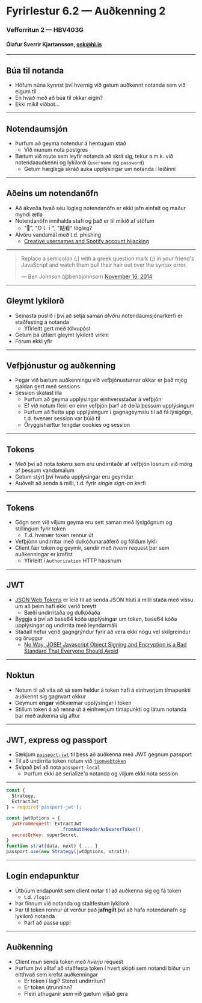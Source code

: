 # Fyrirlestur 6.2 — Auðkenning 2
### Vefforritun 2 — HBV403G
#### Ólafur Sverrir Kjartansson, [osk@hi.is](mailto:osk@hi.is)

---

## Búa til notanda

* Höfum núna kynnst því hvernig við getum auðkennt notanda sem við eigum til
* En hvað með að búa til okkar eigin?
* Ekki mikil viðbót...

***

## Notendaumsjón

* Þurfum að geyma notendur á hentugum stað
  - Við munum nota postgres
* Bætum við route sem leyfir notanda að skrá sig, tekur a.m.k. við notendaauðkenni og lykilorði (`username` og `password`)
  - Getum hæglega skráð auka upplýsingar um notanda í leiðinni

***

## Aðeins um notendanöfn

* Að ákveða hvað séu lögleg notendanöfn er ekki jafn einfalt og maður myndi ætla
* Notendanöfn innihalda stafi og það er til mikið af stöfum
  - "💩", "Оｌｉ", "點看" lögleg?
* Alvöru vandamál með t.d. phishing
  - [Creative usernames and Spotify account hijacking](https://labs.spotify.com/2013/06/18/creative-usernames/)

***

<blockquote class="twitter-tweet" data-lang="en"><p lang="en" dir="ltr">Replace a semicolon (;) with a greek question mark (;) in your friend&#39;s JavaScript and watch them pull their hair out over the syntax error.</p>&mdash; Ben Johnson (@benbjohnson) <a href="https://twitter.com/benbjohnson/status/533848879423578112?ref_src=twsrc%5Etfw">November 16, 2014</a></blockquote>

***

## Gleymt lykilorð

* Seinasta púslið í því að setja saman _alvöru_ notendaumsjónarkerfi er staðfesting á notanda
  - Yfirleitt gert með tölvupóst
* Getum þá útfært gleymt lykilorð virkni
* Förum ekki yfir

---

## Vefþjónustur og auðkenning

* Þegar við bætum auðkenningu við vefþjónusturnar okkar er það mjög sjaldan gert með sessions
* Session skalast illa
  - Þurfum að geyma upplýsingar einhversstaðar á vefþjón
  - Ef við notum fleiri en einn vefþjón þarf að deila þessum upplýsingum
  - Þurfum að fletta upp upplýsingum í gagnageymslu til að fá lýsigögn, t.d. hvenær session var búið til
  - Öryggishættur tengdar cookies og session

***

## Tokens

* Með því að nota _tokens_ sem eru undirritaðir af vefþjón losnum við mörg af þessum vandamálum
* Getum stýrt því hvaða upplýsingar eru geymdar
* Auðvelt að senda á milli, t.d. fyrir _single sign-on_ kerfi

***

## Tokens

* Gögn sem við viljum geyma eru sett saman með lýsigögnum og stillingum fyrir token
  - T.d. hvenær token rennur út
* Vefþjónn undirritar með dulkóðunaraðferð og földum lykli
* Client fær token og geymir, sendir með _hverri_ request þar sem auðkenningar er krafist
  - Yfirleitt í `Authorization` HTTP hausnum

---

## JWT

* [JSON Web Tokens](https://jwt.io/) er leið til að senda JSON hluti á milli staða með vissu um að þeim hafi ekki verið breytt
  - Bæði undirritaða og dulkóðaða
* Byggja á því að base64 kóða upplýsingar um token, base64 kóða upplýsingar og undirrita með leyndarmáli
* Staðall hefur verið gagngrýndur fyrir að vera ekki nógu vel skilgreindur og öruggur
  - [No Way, JOSE! Javascript Object Signing and Encryption is a Bad Standard That Everyone Should Avoid](https://paragonie.com/blog/2017/03/jwt-json-web-tokens-is-bad-standard-that-everyone-should-avoid)

***

## Noktun

* Notum til að vita að sá sem heldur á token hafi á einhverjum tímapunkti auðkennt sig gagnvart okkur
* Geymum **engar** viðkvæmar upplýsingar í token
* Stillum token á að renna út á einhverjum tímapunkti og látum notanda þar með aukenna sig aftur

---

## JWT, express og passport

* Sækjum [`passport-jwt`](https://github.com/themikenicholson/passport-jwt) til þess að auðkenna með JWT gegnum passport
* Til að undirrita token notum við [`jsonwebtoken`](https://github.com/auth0/node-jsonwebtoken)
* Svipað því að nota `passport-local`
  - Þurfum ekki að serialize'a notanda og viljum ekki nota session

***

```javascript
const {
  Strategy,
  ExtractJwt
} = require('passport-jwt');

const jwtOptions = {
  jwtFromRequest: ExtractJwt
                    .fromAuthHeaderAsBearerToken(),
  secretOrKey: superSecret,
}
function strat(data, next) { ... }
passport.use(new Strategy(jwtOptions, strat));
```

***

## Login endapunktur

* Útbúum endapunkt sem client notar til að auðkenna sig og fá token
  - t.d. `/login`
* Þar finnum við notanda og staðfestum lykilorð
* Þar til token rennur út verður það **jafngilt** því að hafa notendanafn og lykilorð notanda
  - Þarf að passa upp!

***

## Auðkenning

* Client mun senda token með _hverju_ request
* Þurfum því alltaf að staðfesta token í hvert skipti sem notandi biður um eitthvað sem krefst auðkenningar
  - Er token í lagi? Stenst undirritun?
  - Er token útrunninn?
  - Fleiri athuganir sem við gætum viljað gera
